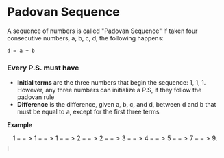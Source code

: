 # Padovan Sequence

A sequence of numbers is called "Padovan Sequence" if taken four consecutive numbers, a, b, c, d, the following happens:

```
d = a + b
```

### Every P.S. must have
- **Initial terms** are the three numbers that begin the sequence: 1, 1, 1. However, any three numbers can initialize a P.S, if they follow the padovan rule
- **Difference** is the difference, given a, b, c, and d, between d and b that must be equal to a, except for the first three terms

**Example**

$$1 --> 1 --> 1 --> 2 --> 2 --> 3 --> 4 --> 5 --> 7 --> 9.$$l
